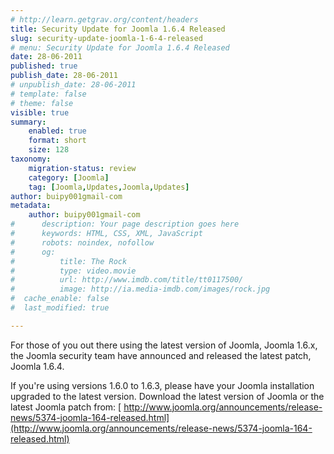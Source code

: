 ```yaml
---
# http://learn.getgrav.org/content/headers
title: Security Update for Joomla 1.6.4 Released
slug: security-update-joomla-1-6-4-released
# menu: Security Update for Joomla 1.6.4 Released
date: 28-06-2011
published: true
publish_date: 28-06-2011
# unpublish_date: 28-06-2011
# template: false
# theme: false
visible: true
summary:
    enabled: true
    format: short
    size: 128
taxonomy:
    migration-status: review
    category: [Joomla]
    tag: [Joomla,Updates,Joomla,Updates]
author: buipy001gmail-com
metadata:
    author: buipy001gmail-com
#      description: Your page description goes here
#      keywords: HTML, CSS, XML, JavaScript
#      robots: noindex, nofollow
#      og:
#          title: The Rock
#          type: video.movie
#          url: http://www.imdb.com/title/tt0117500/
#          image: http://ia.media-imdb.com/images/rock.jpg
#  cache_enable: false
#  last_modified: true

---
```


For those of you out there using the latest version of Joomla, Joomla 1.6.x, the Joomla security team have announced and released the latest patch, Joomla 1.6.4.

If you're using versions 1.6.0 to 1.6.3, please have your Joomla installation upgraded to the latest version. Download the latest version of Joomla or the latest Joomla patch from: [ http://www.joomla.org/announcements/release-news/5374-joomla-164-released.html](http://www.joomla.org/announcements/release-news/5374-joomla-164-released.html)